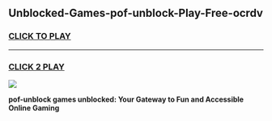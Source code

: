 
## Unblocked-Games-pof-unblock-Play-Free-ocrdv
<h3>
<a href="https://premium76.site?title=pof-unblock&ref=18A1">CLICK TO PLAY</a></h3>
<hr>

<h3>
<a href="https://premium76.site?title=pof-unblock&ref=18A1">CLICK 2 PLAY</a>
  
</h3>

<a href="https://premium76.site?title=pof-unblock&ref=18A1"><img src="https://clearcache.store/games.png"></a>


**pof-unblock games unblocked: Your Gateway to Fun and Accessible Online Gaming**
